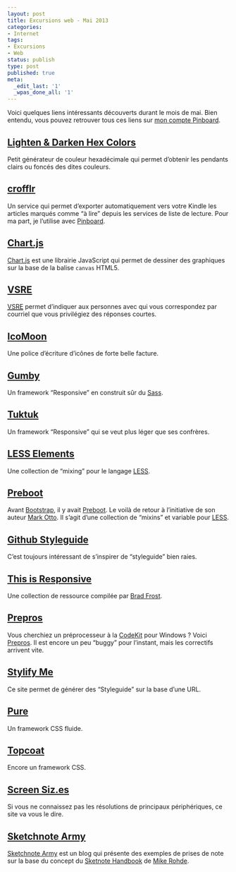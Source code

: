 ```yaml
---
layout: post
title: Excursions web - Mai 2013
categories:
- Internet
tags:
- Excursions
- Web
status: publish
type: post
published: true
meta:
  _edit_last: '1'
  _wpas_done_all: '1'
---
```


Voici quelques liens intéressants découverts durant le mois de mai. Bien entendu, vous pouvez retrouver tous ces liens sur [mon compte Pinboard](https://pinboard.in/u:alienlebarge).<!--more-->

## [Lighten &amp; Darken Hex Colors](https://hexcolortool.com/)

Petit générateur de couleur hexadécimale qui permet d’obtenir les pendants clairs ou foncés des dites couleurs.

## [crofflr](https://hexcolortool.com/)

Un service qui permet d’exporter automatiquement vers votre Kindle les articles marqués comme “à lire” depuis les services de liste de lecture.
Pour ma part, je l’utilise avec [Pinboard](https://pinboard.in/).

## [Chart.js](https://www.chartjs.org)

[Chart.js](https://www.chartjs.org/) est une librairie JavaScript qui permet de dessiner des graphiques sur la base de la balise <code>canvas</code> HTML5.

## <a href="https://vsre.info/"><abbr title="Very Short Reply Expected">VSRE</abbr></a>
[<abbr title="Very Short Reply Expected">VSRE</abbr>](https://vsre.info/) permet d’indiquer aux personnes avec qui vous correspondez par courriel que vous privilégiez des réponses courtes.

## [IcoMoon](https://icomoon.io/)

Une police d’écriture d’icônes de forte belle facture.

## [Gumby](https://gumbyframework.com/)

Un framework “Responsive” en construit sûr du <a href="https://sass-lang.com/">Sass</a>.

<h2 id="tuktuk"><a href="https://tuktuk.tapquo.com/">Tuktuk</a></h2>

Un framework “Responsive” qui se veut plus léger que ses confrères.

<h2 id="lesselements"><a href="https://lesselements.com/">LESS Elements</a></h2>

Une collection de “mixing” pour le langage <a href="https://www.lesscss.org">LESS</a>.

<h2 id="preboot"><a href="https://getpreboot.com/">Preboot</a></h2>

Avant <a href="https://twitter.github.io/bootstrap/">Bootstrap</a>, il y avait <a href="https://getpreboot.com/">Preboot</a>. Le voilà de retour à l’initiative de son auteur <a title="Compte Twitter de Mark Otto" href="https://twitter.com/mdo">Mark Otto</a>.
Il s’agit d’une collection de “mixins” et variable pour <a href="https://www.lesscss.org">LESS</a>.

<h2 id="githubstyleguide"><a href="https://github.com/styleguide/">Github Styleguide</a></h2>

C’est toujours intéressant de s’inspirer de “styleguide” bien raies.

<h2 id="thisisresponsive"><a href="https://bradfrost.github.io/this-is-responsive/">This is Responsive</a></h2>

Une collection de ressource compilée par <a title="Site de Brad Frost" href="https://bradfrostweb.com/">Brad Frost</a>.

<h2 id="prepros"><a href="https://alphapixels.com/prepros/">Prepros</a></h2>

Vous cherchiez un préprocesseur à la <a href="https://incident57.com/codekit/">CodeKit</a> pour Windows ? Voici <a href="https://alphapixels.com/prepros/">Prepros</a>.
Il est encore un peu “buggy” pour l’instant, mais les correctifs arrivent vite.

<h2 id="stylifyme"><a href="https://stylifyme.com/">Stylify Me</a></h2>

Ce site permet de générer des “Styleguide” sur la base d’une URL.

<h2 id="pure"><a href="https://purecss.io/">Pure</a></h2>

Un framework CSS fluide.

<h2 id="topcoat"><a href="https://topcoat.io/">Topcoat</a></h2>

Encore un framework CSS.

<h2 id="screensiz.es"><a href="https://screensiz.es/">Screen Siz.es</a></h2>

Si vous ne connaissez pas les résolutions de principaux périphériques, ce site va vous le dire.

<h2 id="sketchnotearmy"><a href="https://sketchnotearmy.com/">Sketchnote Army</a></h2>

<a href="https://sketchnotearmy.com/">Sketchnote Army</a> est un blog qui présente des exemples de prises de note sur la base du concept du <a href="https://rohdesign.com/book/">Sketnote Handbook</a> de <a title="Compte Twitter de Mike Rohde" href="https://twitter.com/rohdesign">Mike Rohde</a>.
